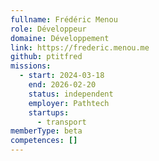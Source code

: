 ```yaml
---
fullname: Frédéric Menou
role: Développeur
domaine: Développement
link: https://frederic.menou.me
github: ptitfred
missions:
  - start: 2024-03-18
    end: 2026-02-20
    status: independent
    employer: Pathtech
    startups:
      - transport
memberType: beta
competences: []
---
```

